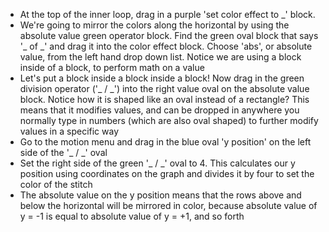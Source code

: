 - At the top of the inner loop, drag in a purple 'set color effect to \_' block.
- We're going to mirror the colors along the horizontal by using the absolute value green operator block. Find the green oval block that says '_ of _' and drag it into the color effect block. Choose 'abs', or absolute value, from the left hand drop down list. Notice we are using a block inside of a block, to perform math on a value
- Let's put a block inside a block inside a block! Now drag in the green division operator ('_ / _') into the right value oval on the absolute value block. Notice how it is shaped like an oval instead of a rectangle? This means that it modifies values, and can be dropped in anywhere you normally type in numbers (which are also oval shaped) to further modify values in a specific way
- Go to the motion menu and drag in the blue oval 'y position' on the left side of the '_ / _' oval
- Set the right side of the green '_ / _' oval to 4. This calculates our y position using coordinates on the graph and divides it by four to set the color of the stitch
- The absolute value on the y position means that the rows above and below the horizontal will be mirrored in color, because absolute value of y = -1 is equal to absolute value of y = +1, and so forth
